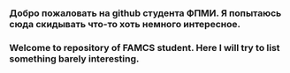 ### Добро пожаловать на github студента ФПМИ. Я попытаюсь сюда скидывать что-то хоть немного интересное.



### Welcome to repository of FAMCS student. Here I will try to list something barely interesting.

### 

<!--
**Morzhig/Morzhig** is a ✨ _special_ ✨ repository because its `README.md` (this file) appears on your GitHub profile.

Here are some ideas to get you started:

- 🔭 I’m currently working on ...
- 🌱 I’m currently learning ...
- 👯 I’m looking to collaborate on ...
- 🤔 I’m looking for help with ...
- 💬 Ask me about ...
- 📫 How to reach me: ...
- 😄 Pronouns: ...
- ⚡ Fun fact: ...
-->

